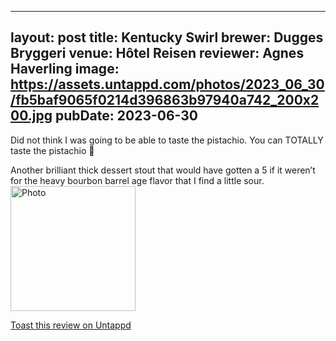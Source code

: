 
---
layout: post
title:  Kentucky Swirl
brewer: Dugges Bryggeri
venue: Hôtel Reisen
reviewer: Agnes Haverling
image: https://assets.untappd.com/photos/2023_06_30/fb5baf9065f0214d396863b97940a742_200x200.jpg
pubDate: 2023-06-30
---

Did not think I was going to be able to taste the pistachio. You can TOTALLY taste the pistachio 🤤

Another brilliant thick dessert stout that would have gotten a 5 if it weren’t for the heavy bourbon barrel age flavor that I find a little sour.
						  <br />
						  <img height="200" width="200" src="https://assets.untappd.com/photos/2023_06_30/fb5baf9065f0214d396863b97940a742_200x200.jpg" alt="Photo">         
						
[Toast this review on Untappd](https://untappd.com/user/&#45;Spacebacon&#45;/checkin/1288992829)
